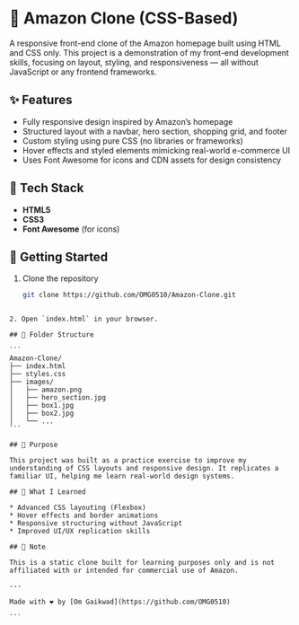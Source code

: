 # 🛒 Amazon Clone (CSS-Based)

A responsive front-end clone of the Amazon homepage built using HTML and CSS only. This project is a demonstration of my front-end development skills, focusing on layout, styling, and responsiveness — all without JavaScript or any frontend frameworks.

## ✨ Features

- Fully responsive design inspired by Amazon’s homepage
- Structured layout with a navbar, hero section, shopping grid, and footer
- Custom styling using pure CSS (no libraries or frameworks)
- Hover effects and styled elements mimicking real-world e-commerce UI
- Uses Font Awesome for icons and CDN assets for design consistency

## 📂 Tech Stack

- **HTML5**
- **CSS3**
- **Font Awesome** (for icons)

## 🚀 Getting Started

1. Clone the repository
   ```bash
   git clone https://github.com/OMG0510/Amazon-Clone.git
   ```

````

2. Open `index.html` in your browser.

## 📁 Folder Structure

```
Amazon-Clone/
├── index.html
├── styles.css
├── images/
│   ├── amazon.png
│   ├── hero_section.jpg
│   ├── box1.jpg
│   ├── box2.jpg
│   └── ...
```

## 🎯 Purpose

This project was built as a practice exercise to improve my understanding of CSS layouts and responsive design. It replicates a familiar UI, helping me learn real-world design systems.

## 🧠 What I Learned

* Advanced CSS layouting (Flexbox)
* Hover effects and border animations
* Responsive structuring without JavaScript
* Improved UI/UX replication skills

## 📌 Note

This is a static clone built for learning purposes only and is not affiliated with or intended for commercial use of Amazon.

---

Made with ❤️ by [Om Gaikwad](https://github.com/OMG0510)

```

````
